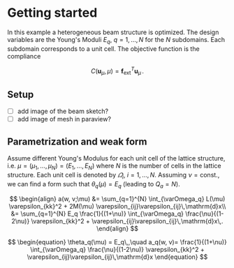 # Getting started
In this example a heterogeneous beam structure is optimized.
The design variables are the Young's Moduli $E_q$, $q=1, \ldots, N$ for the $N$ subdomains.
Each subdomain corresponds to a unit cell.
The objective function is the compliance

$$
\begin{equation}
C(\boldsymbol{u}_{\mu}, \mu) = \boldsymbol{f}_{\mathrm{ext}}^T \boldsymbol{u}_{\mu}\,.
\end{equation}
$$

## Setup

- [ ] add image of the beam sketch?
- [ ] add image of mesh in paraview?

## Parametrization and weak form
Assume different Young's Modulus for each unit cell of the lattice structure, i.e. $\mu=(\mu_1,\ldots,\mu_N)=(E_1,\ldots,E_N)$ where $N$ is the number of cells in the lattice structure. Each unit cell is denoted by $\varOmega_i$, $i=1, \ldots, N$.
Assuming $\nu=\mathrm{const.}$, we can find a form such that $\theta_q(\mu)=E_q$ (leading to $Q_a=N$).

$$
\begin{align}
a(w, v;\mu) &= \sum_{q=1}^{N} \int_{\varOmega_q} L(\mu) \varepsilon_{kk}^2 + 2M(\mu) \varepsilon_{ij}\varepsilon_{ij}\,\mathrm{d}x\\
            &= \sum_{q=1}^{N} E_q \frac{1}{(1+\nu)} \int_{\varOmega_q} \frac{\nu}{(1-2\nu)} \varepsilon_{kk}^2 + \varepsilon_{ij}\varepsilon_{ij}\,\mathrm{d}x\,.
\end{align}
$$

$$
\begin{equation}
\theta_q(\mu) = E_q\,,\quad a_q(w, v)= \frac{1}{(1+\nu)} \int_{\varOmega_q} \frac{\nu}{(1-2\nu)} \varepsilon_{kk}^2 + \varepsilon_{ij}\varepsilon_{ij}\,\mathrm{d}x
\end{equation}
$$
